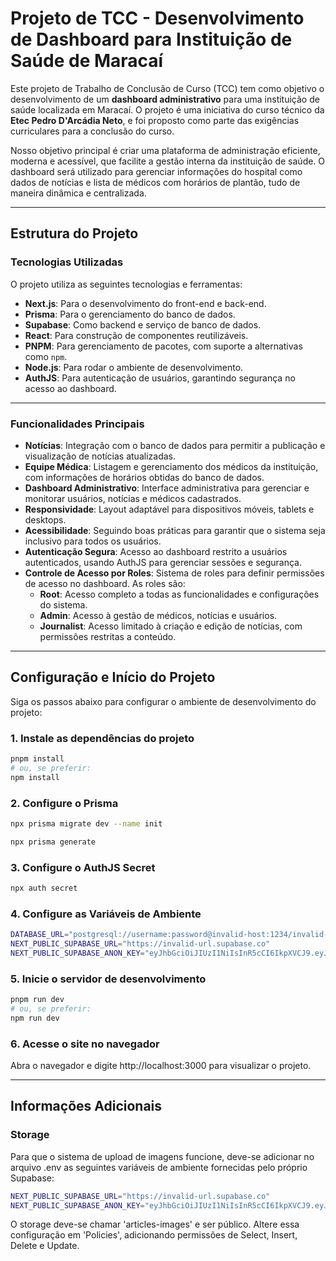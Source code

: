 # Projeto de TCC - Desenvolvimento de Dashboard para Instituição de Saúde de Maracaí

Este projeto de Trabalho de Conclusão de Curso (TCC) tem como objetivo o desenvolvimento de um **dashboard administrativo** para uma instituição de saúde localizada em Maracaí. O projeto é uma iniciativa do curso técnico da **Etec Pedro D'Arcádia Neto**, e foi proposto como parte das exigências curriculares para a conclusão do curso.

Nosso objetivo principal é criar uma plataforma de administração eficiente, moderna e acessível, que facilite a gestão interna da instituição de saúde. O dashboard será utilizado para gerenciar informações do hospital como dados de notícias e lista de médicos com horários de plantão, tudo de maneira dinâmica e centralizada.

---

## Estrutura do Projeto

### Tecnologias Utilizadas

O projeto utiliza as seguintes tecnologias e ferramentas:
- **Next.js**: Para o desenvolvimento do front-end e back-end.
- **Prisma**: Para o gerenciamento do banco de dados.
- **Supabase**: Como backend e serviço de banco de dados.
- **React**: Para construção de componentes reutilizáveis.
- **PNPM**: Para gerenciamento de pacotes, com suporte a alternativas como `npm`.
- **Node.js**: Para rodar o ambiente de desenvolvimento.
- **AuthJS**: Para autenticação de usuários, garantindo segurança no acesso ao dashboard.

---

### Funcionalidades Principais

- **Notícias**: Integração com o banco de dados para permitir a publicação e visualização de notícias atualizadas.
- **Equipe Médica**: Listagem e gerenciamento dos médicos da instituição, com informações de horários obtidas do banco de dados.
- **Dashboard Administrativo**: Interface administrativa para gerenciar e monitorar usuários, notícias e médicos cadastrados.
- **Responsividade**: Layout adaptável para dispositivos móveis, tablets e desktops.
- **Acessibilidade**: Seguindo boas práticas para garantir que o sistema seja inclusivo para todos os usuários.
- **Autenticação Segura**: Acesso ao dashboard restrito a usuários autenticados, usando AuthJS para gerenciar sessões e segurança.
- **Controle de Acesso por Roles**: Sistema de roles para definir permissões de acesso no dashboard. As roles são:
  - **Root**: Acesso completo a todas as funcionalidades e configurações do sistema.
  - **Admin**: Acesso à gestão de médicos, notícias e usuários.
  - **Journalist**: Acesso limitado à criação e edição de notícias, com permissões restritas a conteúdo.


---

## Configuração e Início do Projeto

Siga os passos abaixo para configurar o ambiente de desenvolvimento do projeto:

### 1. Instale as dependências do projeto
```bash
pnpm install
# ou, se preferir:
npm install
```
### 2. Configure o Prisma
```bash
npx prisma migrate dev --name init

npx prisma generate
```

### 3. Configure o AuthJS Secret
```bash
npx auth secret
```

### 4. Configure as Variáveis de Ambiente
```bash
DATABASE_URL="postgresql://username:password@invalid-host:1234/invalid-db"
NEXT_PUBLIC_SUPABASE_URL="https://invalid-url.supabase.co"
NEXT_PUBLIC_SUPABASE_ANON_KEY="eyJhbGciOiJIUzI1NiIsInR5cCI6IkpXVCJ9.eyJpc3MiOiJzdXBhYmFzZSIsInJlZiI6IkpVY2lXbDBZYVNTV0hQb3BzYWIyZG8iLCJyb2xlIjoiY2xpZW50IiwiYWF0IjoxNjk3MzYyMDk2LCJleHAiOjE4OTcxNjI3OTZ9.invalid-key"
```

### 5. Inicie o servidor de desenvolvimento
```bash
pnpm run dev
# ou, se preferir:
npm run dev
```

### 6. Acesse o site no navegador
Abra o navegador e digite http://localhost:3000 para visualizar o projeto.

---

## Informações Adicionais

### Storage
Para que o sistema de upload de imagens funcione, deve-se adicionar no arquivo .env as seguintes variáveis de ambiente fornecidas pelo próprio Supabase:
```bash
NEXT_PUBLIC_SUPABASE_URL="https://invalid-url.supabase.co"
NEXT_PUBLIC_SUPABASE_ANON_KEY="eyJhbGciOiJIUzI1NiIsInR5cCI6IkpXVCJ9.eyJpc3MiOiJzdXBhYmFzZSIsInJlZiI6IkpVY2lXbDBZYVNTV0hQb3BzYWIyZG8iLCJyb2xlIjoiY2xpZW50IiwiYWF0IjoxNjk3MzYyMDk2LCJleHAiOjE4OTcxNjI3OTZ9.invalid-key"
```
O storage deve-se chamar 'articles-images' e ser público. Altere essa configuração em 'Policies', adicionando permissões de Select, Insert, Delete e Update.